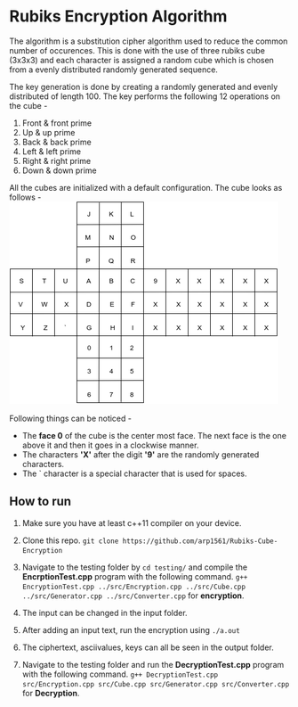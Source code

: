 # Rubiks Encryption Algorithm
The algorithm is a substitution cipher algorithm used to reduce the common number of occurences. This is done with the use of three rubiks cube (3x3x3) and each character is assigned a random cube which is chosen from a evenly distributed randomly generated sequence.

The key generation is done by creating a randomly generated and evenly distributed of length 100. The key performs the following 12 operations on the cube -
1. Front & front prime
2. Up & up prime
3. Back & back prime
4. Left & left prime
5. Right & right prime
6. Down & down prime

All the cubes are initialized with a default configuration. The cube looks as follows -
![Cube Default Configuration](Pictures/cubeDiagram.png?raw=true "Cube Default Configuration")

Following things can be noticed -
- The **face 0** of the cube is the center most face. The next face is the one above it and then it goes in a clockwise manner.
- The characters **'X'** after the digit **'9'** are the randomly generated characters.
- The ` character is a special character that is used for spaces. 


## How to run
1. Make sure you have at least c++11 compiler on your device.
2. Clone this repo. `git clone https://github.com/arp1561/Rubiks-Cube-Encryption`
3. Navigate to the testing folder by `cd testing/` and compile the **EncrptionTest.cpp** program with the following command.
`g++ EncryptionTest.cpp ../src/Encryption.cpp ../src/Cube.cpp ../src/Generator.cpp ../src/Converter.cpp` for **encryption**.
4. The input can be changed in the input folder. 
5. After adding an input text, run the encryption using `./a.out` 
6. The ciphertext, asciivalues, keys can all be seen in the output folder.

1. Navigate to the testing folder and run the **DecryptionTest.cpp** program with the following command.
`g++ DecryptionTest.cpp src/Encryption.cpp src/Cube.cpp src/Generator.cpp src/Converter.cpp ` for **Decryption**.
